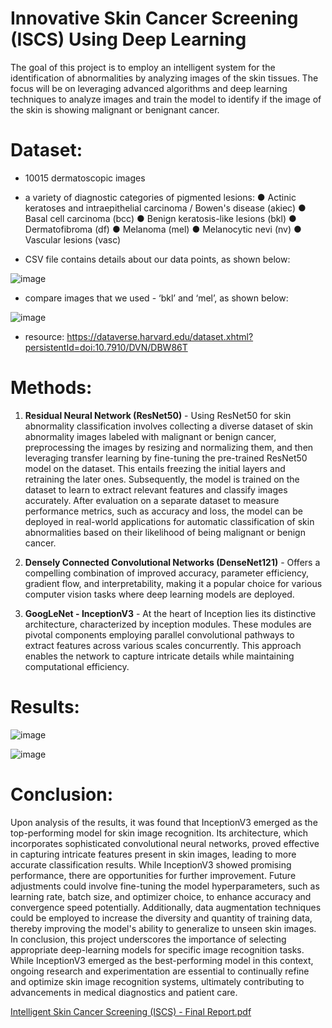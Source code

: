 # Innovative Skin Cancer Screening (ISCS) Using Deep Learning 

The goal of this project is to employ an intelligent system for the identification of abnormalities by analyzing images of the skin tissues. The focus will be on leveraging advanced algorithms and deep learning techniques to analyze images and train the model to identify if the image of the skin is showing malignant or benignant cancer. 

# Dataset: 

- 10015 dermatoscopic images
- a variety of diagnostic categories of pigmented lesions:
● Actinic keratoses and intraepithelial carcinoma / Bowen's disease (akiec)
● Basal cell carcinoma (bcc)
● Benign keratosis-like lesions (bkl)
● Dermatofibroma (df)
● Melanoma (mel)
● Melanocytic nevi (nv)
● Vascular lesions (vasc)

- CSV file contains details about our data points, as shown below:

![image](https://github.com/aaleksandraristic/Innovative-Skin-Cancer-Screening-ISCS-utilizing-CNN-models/assets/140200824/5947b16f-8415-406a-990d-10896bcd2e61)

- compare images that we used - ‘bkl’ and ‘mel’, as shown below:

![image](https://github.com/aaleksandraristic/Innovative-Skin-Cancer-Screening-ISCS-utilizing-CNN-models/assets/140200824/cd26a4e5-b789-407e-8a3e-387f26d451fb)

- resource: https://dataverse.harvard.edu/dataset.xhtml?persistentId=doi:10.7910/DVN/DBW86T

# Methods: 

1. **Residual Neural Network (ResNet50)** - Using ResNet50 for skin abnormality classification involves collecting a diverse dataset of skin abnormality images labeled with malignant or benign cancer,
preprocessing the images by resizing and normalizing them, and then leveraging transfer learning by fine-tuning the pre-trained ResNet50 model on the dataset. This
entails freezing the initial layers and retraining the later ones. Subsequently, the model is trained on the dataset to learn to extract relevant features and classify images
accurately. After evaluation on a separate dataset to measure performance metrics, such as accuracy and loss, the model can be deployed in real-world applications for
automatic classification of skin abnormalities based on their likelihood of being malignant or benign cancer.

2. **Densely Connected Convolutional Networks (DenseNet121)** - Offers a compelling combination of improved accuracy, parameter efficiency,
gradient flow, and interpretability, making it a popular choice for various computer vision tasks where deep learning models are deployed.

3. **GoogLeNet - InceptionV3** - At the heart of Inception lies its distinctive architecture, characterized by inception modules. These modules are pivotal components employing parallel convolutional pathways to
extract features across various scales concurrently. This approach enables the network to capture intricate details while maintaining computational efficiency.

# Results:
![image](https://github.com/aaleksandraristic/Innovative-Skin-Cancer-Screening-ISCS-utilizing-CNN-models/assets/140200824/6d05b8a1-10e4-4d37-9191-2475980d492d)

![image](https://github.com/aaleksandraristic/Innovative-Skin-Cancer-Screening-ISCS-utilizing-CNN-models/assets/140200824/d1b04a4e-cdde-4b81-afe4-0cc0042423e0)


# Conclusion: 

Upon analysis of the results, it was found that InceptionV3 emerged as the top-performing model for skin image recognition. Its architecture, which incorporates sophisticated convolutional neural networks, proved effective in capturing intricate features present in skin images, leading to more accurate classification results. While InceptionV3 showed promising performance, there are opportunities for further improvement. Future adjustments could involve fine-tuning the model hyperparameters, such as learning rate, batch size, and optimizer choice, to enhance accuracy and convergence speed potentially. Additionally, data augmentation techniques could be employed to increase the diversity and quantity of training data, thereby improving the model's ability to generalize to unseen skin images. In conclusion, this project underscores the importance of selecting appropriate deep-learning models for specific image recognition tasks. While InceptionV3 emerged as the best-performing model in this context, ongoing research and experimentation are essential to continually refine and optimize skin image recognition systems, ultimately contributing to advancements in medical diagnostics and patient care.


[Intelligent Skin Cancer Screening (ISCS) - Final Report.pdf](https://github.com/user-attachments/files/15909776/Intelligent.Skin.Cancer.Screening.ISCS.-.Final.Report.pdf)
